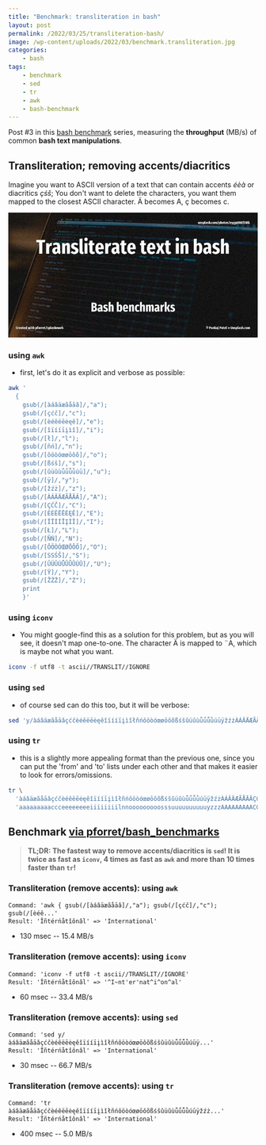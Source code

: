 ```yaml
---
title: "Benchmark: transliteration in bash"
layout: post
permalink: /2022/03/25/transliteration-bash/
image: /wp-content/uploads/2022/03/benchmark.transliteration.jpg
categories:
    - bash
tags:
    - benchmark
    - sed
    - tr
    - awk
    - bash-benchmark
---
```

Post #3 in this [bash benchmark](/tag/bash-benchmark/) series,
measuring the **throughput** (MB/s) of common **bash text manipulations**.

## Transliteration; removing accents/diacritics

Imagine you want to ASCII version of a text that can contain accents _éèà_ or diacritics _çśš_;
You don't want to delete the characters, you want them mapped to the closest ASCII character.
Ä becomes A, ç becomes c.

![Bash benchmarks](/wp-content/uploads/2022/03/benchmark.transliteration.jpg)

### using `awk`
* first, let's do it as explicit and verbose as possible:
```bash
awk '
  {
    gsub(/[àáâäæãåāǎ]/,"a");
    gsub(/[çćč]/,"c");
    gsub(/[èéêëēėęě]/,"e");
    gsub(/[îïííīįìǐ]/,"i");
    gsub(/[ł]/,"l");
    gsub(/[ñń]/,"n");
    gsub(/[ôöòóœøōǒõ]/,"o");
    gsub(/[ßśš]/,"s");
    gsub(/[ûüǔùǖǘǚǜúū]/,"u");
    gsub(/[ÿ]/,"y");
    gsub(/[žźż]/,"z");
    gsub(/[ÀÁÂÄÆÃÅĀǍ]/,"A");
    gsub(/[ÇĆČ]/,"C");
    gsub(/[ÈÉÊËĒĖĘĚ]/,"E");
    gsub(/[ÎÏÍÍĪĮÌǏ]/,"I");
    gsub(/[Ł]/,"L");
    gsub(/[ÑŃ]/,"N");
    gsub(/[ÔÖÒÓŒØŌǑÕ]/,"O");
    gsub(/[SSŚŠ]/,"S");
    gsub(/[ÛÜǓÙǕǗǙǛÚŪ]/,"U");
    gsub(/[Ÿ]/,"Y");
    gsub(/[ŽŹŻ]/,"Z");
    print
    }'
```

### using `iconv`
* You might google-find this as a solution for this problem, but as you will see, it doesn't map one-to-one.
The character Ä is mapped to ¨A, which is maybe not what you want.
```bash
iconv -f utf8 -t ascii//TRANSLIT//IGNORE
```

### using `sed`
* of course sed can do this too, but it will be verbose:
```bash
sed 'y/àáâäæãåāǎçćčèéêëēėęěîïííīįìǐłñńôöòóœøōǒõßśšûüǔùǖǘǚǜúūÿžźżÀÁÂÄÆÃÅĀǍÇĆČÈÉÊËĒĖĘĚÎÏÍÍĪĮÌǏŁÑŃÔÖÒÓŒØŌǑÕẞŚŠÛÜǓÙǕǗǙǛÚŪŸŽŹŻ/aaaaaaaaaccceeeeeeeeiiiiiiiilnnooooooooosssuuuuuuuuuuyzzzAAAAAAAAACCCEEEEEEEEIIIIIIIILNNOOOOOOOOOSSSUUUUUUUUUUYZZZ/'
```

### using `tr`
* this is a slightly more appealing format than the previous one, 
since you can put the 'from' and 'to' lists under each other and that makes it easier to look for errors/omissions.
```bash
tr \
  'àáâäæãåāǎçćčèéêëēėęěîïííīįìǐłñńôöòóœøōǒõßśšûüǔùǖǘǚǜúūÿžźżÀÁÂÄÆÃÅĀǍÇĆČÈÉÊËĒĖĘĚÎÏÍÍĪĮÌǏŁÑŃÔÖÒÓŒØŌǑÕẞŚŠÛÜǓÙǕǗǙǛÚŪŸŽŹŻ' \
  'aaaaaaaaaccceeeeeeeeiiiiiiiilnnooooooooosssuuuuuuuuuuyzzzAAAAAAAAACCCEEEEEEEEIIIIIIIILNNOOOOOOOOOSSSUUUUUUUUUUYZZZ'
```

## Benchmark [via pforret/bash_benchmarks](https://github.com/pforret/bash_benchmarks)

> **TL;DR: The fastest way to remove accents/diacritics is `sed`!
> It is twice as fast as `iconv`, 4 times as fast as `awk` and more than 10 times faster than `tr`!**

### Transliteration (remove accents): using `awk`
```
Command: 'awk { gsub(/[àáâäæãåāǎ]/,"a"); gsub(/[çćč]/,"c"); gsub(/[èéê...'
Result: 'Îñtérńåtîônâl' => 'International'
```
* 130 msec -- 15.4 MB/s

### Transliteration (remove accents): using `iconv`
```
Command: 'iconv -f utf8 -t ascii//TRANSLIT//IGNORE'
Result: 'Îñtérńåtîônâl' => '^I~nt'er'nat^i^on^al'
```
* 60 msec -- 33.4 MB/s

### Transliteration (remove accents): using `sed`
```
Command: 'sed y/àáâäæãåāǎçćčèéêëēėęěîïííīįìǐłñńôöòóœøōǒõßśšûüǔùǖǘǚǜúūÿ...'
Result: 'Îñtérńåtîônâl' => 'International'
```
* 30 msec -- 66.7 MB/s

### Transliteration (remove accents): using `tr`
```
Command: 'tr àáâäæãåāǎçćčèéêëēėęěîïííīįìǐłñńôöòóœøōǒõßśšûüǔùǖǘǚǜúūÿžźż...'
Result: 'Îñtérńåtîônâl' => 'International'
```
* 400 msec -- 5.0 MB/s
 